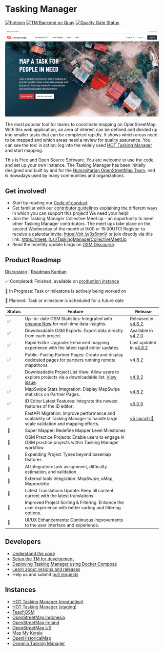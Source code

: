# Tasking Manager

[![hotosm](https://dl.circleci.com/status-badge/img/gh/hotosm/tasking-manager/tree/develop.svg?style=shield)](https://dl.circleci.com/status-badge/redirect/gh/hotosm/tasking-manager/tree/develop)
[![TM Backend on Quay](https://quay.io/repository/hotosm/tasking-manager/status "Tasking Manager Backend Build")](https://quay.io/repository/hotosm/tasking-manager)
[![Quality Gate Status](https://sonarcloud.io/api/project_badges/measure?project=hotosm_tasking-manager&metric=alert_status)](https://sonarcloud.io/dashboard?id=hotosm_tasking-manager)

![tm-landing-page](./docs/images/screenshot.jpg)

The most popular tool for teams to coordinate mapping on OpenStreetMap. With this web application, an area of interest can be defined and divided up into smaller tasks that can be completed rapidly. It shows which areas need to be mapped and which areas need a review for quality assurance. You can see the tool in action: log into the widely used [HOT Tasking Manager](https://tasks.hotosm.org/) and start mapping.

This is Free and Open Source Software. You are welcome to use the code and set up your own instance. The Tasking Manager has been initially designed and built by and for the [Humanitarian OpenStreetMap Team](https://www.hotosm.org/), and is nowadays used by many communities and organizations.

## Get involved!

* Start by reading our [Code of conduct](docs/developers/code_of_conduct.md)
* Get familiar with our [contributor guidelines](docs/developers/contributing.md) explaining the different ways in which you can support this project! We need your help!
* Join the Tasking Manager Collective Meet up - an opportunity to meet other Tasking Manager contributors. The meet ups take place on the second Wednesday of the month at 9:00 or 15:00UTC! Register to receive a calendar invite: https://bit.ly/3s6ntmV or join directly via this link: https://meet.jit.si/TaskingManagerCollectiveMeetUp
* Read the monthly update blogs on [OSM Discourse](https://community.openstreetmap.org/c/general/38/all).

## Product Roadmap

[Discussion](https://github.com/hotosm/tasking-manager/discussions/6688) | [Roadmap Kanban](https://github.com/orgs/hotosm/projects/41/views/1)


✅ Completed: Finished, available on [production instance](https://tasks.hotosm.org)

🔄 In Progress: Task or milestone is actively being worked on

📅 Planned: Task or milestone is scheduled for a future date



Status | Feature | Release
-------|---------|---------
✅ | Up-to-date OSM Statistics: Integrated with [ohsome Now](https://stats.now.ohsome.org/) for real-time data insights.| Released in [v4.6.2](https://github.com/hotosm/tasking-manager/releases/tag/v4.6.2).
✅ | Downloadable OSM Exports: Export data directly from each project. | Available in[ v4.7.0](https://github.com/hotosm/tasking-manager/releases/tag/v4.7.0).
✅ | Rapid Editor Upgrade: Enhanced mapping experience with the latest rapid editor updates.| Last updated in [v4.8.2](https://github.com/hotosm/tasking-manager/releases/tag/v4.8.2)
✅ | Public-Facing Partner Pages: Create and display dedicated pages for partners running remote mapathons.| [v4.8.2](https://github.com/hotosm/tasking-manager/releases/tag/v4.8.2)
✅ | Downloadable Project List View: Allow users to explore projects via a downloadable list. [View issue](https://github.com/hotosm/tasking-manager/issues/3394).| [v4.8.2](https://github.com/hotosm/tasking-manager/releases/tag/v4.8.2)
✅ | MapSwipe Stats Integration: Display MapSwipe statistics on Partner Pages.|[v4.8.2](https://github.com/hotosm/tasking-manager/releases/tag/v4.8.2)
✅ | iD Editor Latest Features: Integrate the newest features of the iD editor.|[v5.0.5](https://github.com/hotosm/tasking-manager/releases/tag/v5.0.5)
✅ | FastAPI Migration: Improve performance and scalability of Tasking Manager to handle large scale validation and mapping efforts.| [v5 launch 🎉](https://github.com/hotosm/tasking-manager/releases/tag/v5.0.0)
🔄 | Super Mapper: Redefine Mapper Level Milestones
🔄 | OSM Practice Projects: Enable users to engage in OSM practice projects within Tasking Manager workflow.
📅 | Expanding Project Types beyond basemap features
📅 | AI Integration: task assignment, difficulty estimation, and validation
📅 | External tools Integration: MapSwipe, uMap, Maproulette
📅 | Latest Translations Update: Keep all content current with the latest translations.
📅 | Improved Project Sorting & Filtering: Enhance the user experience with better sorting and filtering options.
📅 | UI/UX Enhancements: Continuous improvements to the user interface and experience.





## Developers

* [Understand the code](./docs/developers/understanding-the-code.md)
* [Setup the TM for development](./docs/developers/development-setup.md)
* [Deploying Tasking Manager using Docker Compose](./docs/sysadmins/deployment-docker-compose.md)
* [Learn about vesions and releases](./docs/developers/versions-and-releases.md)
* Help us and submit [pull requests](https://github.com/hotosm/tasking-manager/pulls)

## Instances
* [HOT Tasking Manager (production)](https://tasks.hotosm.org)
* [HOT Tasking Manager (staging)](https://tasks-stage.hotosm.org)
* [TeachOSM](https://tasks.teachosm.org/)
* [OpenStreetMap Indonesia](https://tasks-indonesia.hotosm.org/)
* [OpenStreetMap Ireland](https://tasks.openstreetmap.ie)
* [OpenStreetMap US](https://tasks.openstreetmap.us/)
* [Map My Kerala](https://mapmykerala.in/)
* [OpenHistoricalMap](https://tasks.openhistoricalmap.org)
* [Oceania Tasking Manager](https://tasks.smartcitiestransport.com/)

